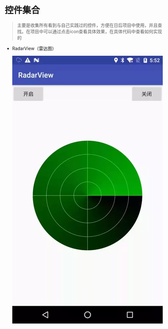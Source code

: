 # 控件集合

> 主要是收集所有看到与自己实践过的控件，方便在日后项目中使用，并且查找。在项目中可以通过点击icon查看具体效果，在具体代码中查看如何实现的

- RadarView（雷达图）

   ![image](https://github.com/Jerome-MJ/widget/raw/master/screenshots/radarview.webp)